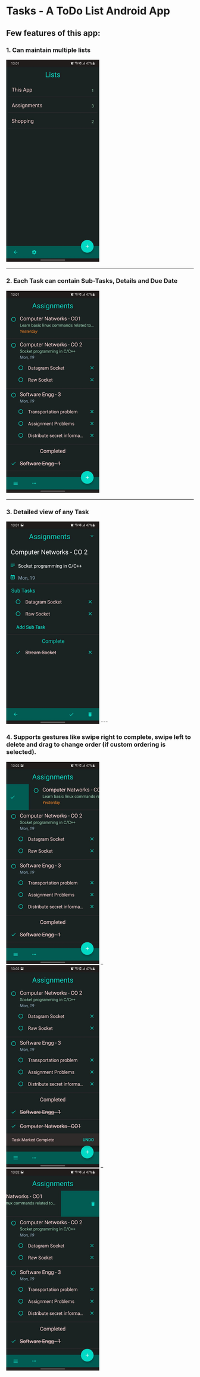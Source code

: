 # Tasks - A ToDo List Android App

## Few features of this app:

### 1. Can maintain multiple lists
<img src="Screenshots/lists.jpeg" alt="Your image title" width="250"/>

--- 

### 2. Each Task can contain Sub-Tasks, Details and Due Date 
<img src="Screenshots/task_list.jpeg" alt="Your image title" width="250"/>

---

### 3. Detailed view of any Task
<img src="Screenshots/task_activity.jpeg" alt="Your image title" width="250"/>
---

### 4. Supports gestures like swipe right to complete, swipe left to delete and drag to change order (if custom ordering is selected).
<img src="Screenshots/task_complete.jpeg" alt="Your image title" width="250"/>
_
<img src="Screenshots/task_undo.jpeg" alt="Your image title" width="250"/>
_
<img src="Screenshots/task_delete.jpeg" alt="Your image title" width="250"/>
